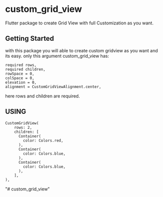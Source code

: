 # custom_grid_view

Flutter package to create Grid View with full Customization as you want.

## Getting Started

with this package you will able to create custom gridview as you want and its easy. 
only this argument custom_grid_view has:

```
required rows,
required children,
rowSpace = 0,
colSpace = 0,
elevation = 0,
alignment = CustomGridViewAlignment.center,
```
here rows and children are required.

## USING
```
CustomGridView(
    rows: 2,
    children: [
      Container(
        color: Colors.red,
      ),
      Container(
        color: Colors.blue,
      ),
      Container(
        color: Colors.blue,
      ),
    ],
),
```

"# custom_grid_view" 
